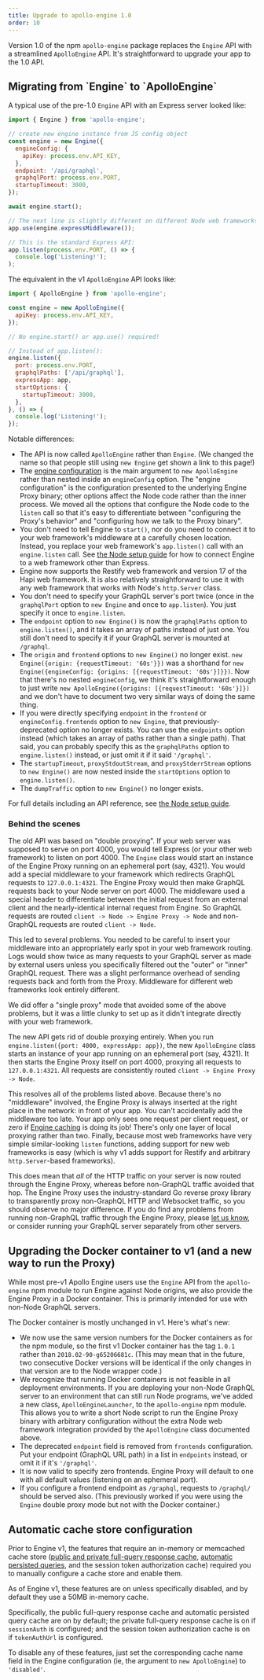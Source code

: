```yaml
---
title: Upgrade to apollo-engine 1.0
order: 10
---
```


Version 1.0 of the npm `apollo-engine` package replaces the `Engine` API with a streamlined `ApolloEngine` API. It's straightforward to upgrade your app to the 1.0 API.

<h2 id="node-migration">Migrating from `Engine` to `ApolloEngine`</h2>

A typical use of the pre-1.0 `Engine` API with an Express server looked like:

```js
import { Engine } from 'apollo-engine';

// create new engine instance from JS config object
const engine = new Engine({
  engineConfig: {
    apiKey: process.env.API_KEY,
  },
  endpoint: '/api/graphql',
  graphqlPort: process.env.PORT,
  startupTimeout: 3000,
});

await engine.start();

// The next line is slightly different on different Node web frameworks.
app.use(engine.expressMiddleware());

// This is the standard Express API:
app.listen(process.env.PORT, () => {
  console.log('Listening!');
);
```

The equivalent in the v1 `ApolloEngine` API looks like:

```js
import { ApolloEngine } from 'apollo-engine';

const engine = new ApolloEngine({
  apiKey: process.env.API_KEY,
});

// No engine.start() or app.use() required!

// Instead of app.listen():
engine.listen({
  port: process.env.PORT,
  graphqlPaths: ['/api/graphql'],
  expressApp: app,
  startOptions: {
    startupTimeout: 3000,
  },
}, () => {
  console.log('Listening!');
});
```

Notable differences:

- The API is now called `ApolloEngine` rather than `Engine`. (We changed the name so that people still using `new Engine` get shown a link to this page!)
- The [engine configuration](./proto-doc.html) is the main argument to `new ApolloEngine` rather than nested inside an `engineConfig` option. The "engine configuration" is the configuration presented to the underlying Engine Proxy binary; other options affect the Node code rather than the inner process.  We moved all the options that configure the Node code to the `listen` call so that it's easy to differentiate between "configuring the Proxy's behavior" and "configuring how we talk to the Proxy binary".
- You don't need to tell Engine to `start()`, nor do you need to connect it to your web framework's middleware at a carefully chosen location. Instead, you replace your web framework's `app.listen()` call with an `engine.listen` call.  See [the Node setup guide](./setup-node.html#not-express) for how to connect Engine to a web framework other than Express.
- Engine now supports the Restify web framework and version 17 of the Hapi web framework. It is also relatively straightforward to use it with any web framework that works with Node's `http.Server` class.
- You don't need to specify your GraphQL server's port twice (once in the `graphqlPort` option to `new Engine` and once to `app.listen`). You just specify it once to `engine.listen`.
- The `endpoint` option to `new Engine()` is now the `graphqlPaths` option to `engine.listen()`, and it takes an array of paths instead of just one. You still don't need to specify it if your GraphQL server is mounted at `/graphql`.
- The `origin` and `frontend` options to `new Engine()` no longer exist. `new Engine({origin: {requestTimeout: '60s'}})` was a shorthand for `new Engine({engineConfig: {origins: [{requestTimeout: '60s'}]}})`. Now that there's no nested `engineConfig`, we think it's straightforward enough to just write `new ApolloEngine({origins: [{requestTimeout: '60s'}]})` and we don't have to document two very similar ways of doing the same thing.
- If you were directly specifying `endpoint` in the `frontend` or `engineConfig.frontends` option to `new Engine`, that previously-deprecated option no longer exists. You can use the `endpoints` option instead (which takes an array of paths rather than a single path). That said, you can probably specify this as the `graphqlPaths` option to `engine.listen()` instead, or just omit it if it said `'/graphql'`.
- The `startupTimeout`, `proxyStdoutStream`, and `proxyStderrStream` options to `new Engine()` are now nested inside the `startOptions` option to `engine.listen()`.
- The `dumpTraffic` option to `new Engine()` no longer exists.

For full details including an API reference, see [the Node setup guide](./setup-node.html).


<h3 id="behind-the-schenes">Behind the scenes</h3>

The old API was based on "double proxying". If your web server was supposed to serve on port 4000, you would tell Express (or your other web framework) to listen on port 4000. The `Engine` class would start an instance of the Engine Proxy running on an ephemeral port (say, 4321). You would add a special middleware to your framework which redirects GraphQL requests to `127.0.0.1:4321`. The Engine Proxy would then make GraphQL requests back to your Node server on port 4000.  The middleware used a special header to differentiate between the initial request from an external client and the nearly-identical internal request from Engine. So GraphQL requests are routed `client -> Node -> Engine Proxy -> Node` and non-GraphQL requests are routed `client -> Node`.

This led to several problems. You needed to be careful to insert your middleware into an appropriately early spot in your web framework routing. Logs would show twice as many requests to your GraphQL server as made by external users unless you specifically filtered out the "outer" or "inner" GraphQL request. There was a slight performance overhead of sending requests back and forth from the Proxy. Middleware for different web frameworks look entirely different.

We did offer a "single proxy" mode that avoided some of the above problems, but it was a little clunky to set up as it didn't integrate directly with your web framework.

The new API gets rid of double proxying entirely. When you run `engine.listen({port: 4000, expressApp: app})`, the new `ApolloEngine` class starts an instance of your app running on an ephemeral port (say, 4321). It then starts the Engine Proxy itself on port 4000, proxying all requests to `127.0.0.1:4321`. All requests are consistently routed `client -> Engine Proxy -> Node`.

This resolves all of the problems listed above. Because there's no "middleware" involved, the Engine Proxy is always inserted at the right place in the network: in front of your app. You can't accidentally add the middleware too late. Your app only sees one request per client request, or zero if [Engine caching](./caching.html) is doing its job! There's only one layer of local proxying rather than two. Finally, because most web frameworks have very simple similar-looking `listen` functions, adding support for new web frameworks is easy (which is why v1 adds support for Restify and arbitrary `http.Server`-based frameworks).

This does mean that *all* of the HTTP traffic on your server is now routed through the Engine Proxy, whereas before non-GraphQL traffic avoided that hop. The Engine Proxy uses the industry-standard Go reverse proxy library to transparently proxy non-GraphQL HTTP and Websocket traffic, so you should observe no major difference.  If you do find any problems from running non-GraphQL traffic through the Engine Proxy, please [let us know](https://engine.apollographql.com/login?overlay=SupportRequestNoAccount), or consider running your GraphQL server separately from other servers.


<h2 id="docker-migration" title="Upgrading the Docker container">Upgrading the Docker container to v1 (and a new way to run the Proxy)</h2>

While most pre-v1 Apollo Engine users use the `Engine` API from the `apollo-engine` npm module to run Engine against Node origins, we also provide the Engine Proxy in a Docker container. This is primarily intended for use with non-Node GraphQL servers.

The Docker container is mostly unchanged in v1.  Here's what's new:

- We now use the same version numbers for the Docker containers as for the npm module, so the first v1 Docker container has the tag `1.0.1` rather than `2018.02-90-g65206681c`. (This may mean that in the future, two consecutive Docker versions will be identical if the only changes in that version are to the Node wrapper code.)
- We recognize that running Docker containers is not feasible in all deployment environments. If you are deploying your non-Node GraphQL server to an environment that can still run Node programs, we've added a new class, `ApolloEngineLauncher`, to the `apollo-engine` npm module. This allows you to write a short Node script to run the Engine Proxy binary with arbitrary configuration without the extra Node web framework integration provided by the `ApolloEngine` class documented above.
- The deprecated `endpoint` field is removed from `frontends` configuration. Put your endpoint (GraphQL URL path) in a list in `endpoints` instead, or omit it if it's `'/graphql'`.
- It is now valid to specify zero frontends. Engine Proxy will default to one with all default values (listening on an ephemeral port).
- If you configure a frontend endpoint as `/graphql`, requests to `/graphql/` should be served also. (This previously worked if you were using the `Engine` double proxy mode but not with the Docker container.)


<h2 id="caching">Automatic cache store configuration</h2>

Prior to Engine v1, the features that require an in-memory or memcached cache store ([public and private full-query response cache](./caching.html), [automatic persisted queries](./auto-persisted-queries.html), and the session token authorization cache) required you to manually configure a cache store and enable them.

As of Engine v1, these features are on unless specifically disabled, and by default they use a 50MB in-memory cache.

Specifically, the public full-query response cache and automatic persisted query cache are on by default; the private full-query response cache is on if `sessionAuth` is configured; and the session token authorization cache is on if `tokenAuthUrl` is configured.

To disable any of these features, just set the corresponding cache name field in the Engine configuration (ie, the argument to `new ApolloEngine`) to `'disabled'`.
